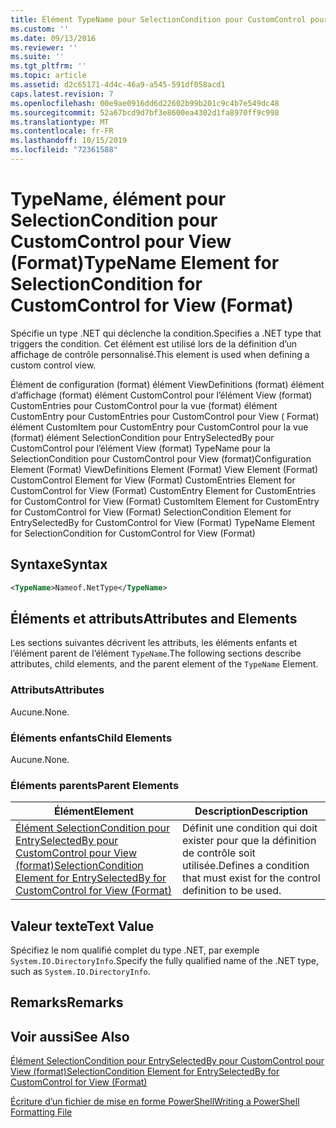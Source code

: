 ```yaml
---
title: Élément TypeName pour SelectionCondition pour CustomControl pour View (format) | Microsoft Docs
ms.custom: ''
ms.date: 09/13/2016
ms.reviewer: ''
ms.suite: ''
ms.tgt_pltfrm: ''
ms.topic: article
ms.assetid: d2c65171-4d4c-46a9-a545-591df058acd1
caps.latest.revision: 7
ms.openlocfilehash: 00e9ae0916dd6d22602b99b201c9c4b7e549dc48
ms.sourcegitcommit: 52a67bcd9d7bf3e8600ea4302d1fa8970ff9c998
ms.translationtype: MT
ms.contentlocale: fr-FR
ms.lasthandoff: 10/15/2019
ms.locfileid: "72361588"
---
```

# <a name="typename-element-for-selectioncondition-for-customcontrol-for-view--format"></a><span data-ttu-id="d9f9d-102">TypeName, élément pour SelectionCondition pour CustomControl pour View (Format)</span><span class="sxs-lookup"><span data-stu-id="d9f9d-102">TypeName Element for SelectionCondition for CustomControl for View  (Format)</span></span>

<span data-ttu-id="d9f9d-103">Spécifie un type .NET qui déclenche la condition.</span><span class="sxs-lookup"><span data-stu-id="d9f9d-103">Specifies a .NET type that triggers the condition.</span></span> <span data-ttu-id="d9f9d-104">Cet élément est utilisé lors de la définition d’un affichage de contrôle personnalisé.</span><span class="sxs-lookup"><span data-stu-id="d9f9d-104">This element is used when defining a custom control view.</span></span>

<span data-ttu-id="d9f9d-105">Élément de configuration (format) élément ViewDefinitions (format) élément d’affichage (format) élément CustomControl pour l’élément View (format) CustomEntries pour CustomControl pour la vue (format) élément CustomEntry pour CustomEntries pour CustomControl pour View ( Format) élément CustomItem pour CustomEntry pour CustomControl pour la vue (format) élément SelectionCondition pour EntrySelectedBy pour CustomControl pour l’élément View (format) TypeName pour la SelectionCondition pour CustomControl pour View (format)</span><span class="sxs-lookup"><span data-stu-id="d9f9d-105">Configuration Element (Format) ViewDefinitions Element (Format) View Element (Format) CustomControl Element for View (Format) CustomEntries Element for CustomControl for View (Format) CustomEntry Element for CustomEntries for CustomControl for View (Format) CustomItem Element for CustomEntry for CustomControl for View (Format) SelectionCondition Element for EntrySelectedBy for CustomControl for View (Format) TypeName Element for SelectionCondition for CustomControl for View  (Format)</span></span>

## <a name="syntax"></a><span data-ttu-id="d9f9d-106">Syntaxe</span><span class="sxs-lookup"><span data-stu-id="d9f9d-106">Syntax</span></span>

```xml
<TypeName>Nameof.NetType</TypeName>

```

## <a name="attributes-and-elements"></a><span data-ttu-id="d9f9d-107">Éléments et attributs</span><span class="sxs-lookup"><span data-stu-id="d9f9d-107">Attributes and Elements</span></span>

<span data-ttu-id="d9f9d-108">Les sections suivantes décrivent les attributs, les éléments enfants et l’élément parent de l’élément `TypeName`.</span><span class="sxs-lookup"><span data-stu-id="d9f9d-108">The following sections describe attributes, child elements, and the parent element of the `TypeName` Element.</span></span>

### <a name="attributes"></a><span data-ttu-id="d9f9d-109">Attributs</span><span class="sxs-lookup"><span data-stu-id="d9f9d-109">Attributes</span></span>

<span data-ttu-id="d9f9d-110">Aucune.</span><span class="sxs-lookup"><span data-stu-id="d9f9d-110">None.</span></span>

### <a name="child-elements"></a><span data-ttu-id="d9f9d-111">Éléments enfants</span><span class="sxs-lookup"><span data-stu-id="d9f9d-111">Child Elements</span></span>

<span data-ttu-id="d9f9d-112">Aucune.</span><span class="sxs-lookup"><span data-stu-id="d9f9d-112">None.</span></span>

### <a name="parent-elements"></a><span data-ttu-id="d9f9d-113">Éléments parents</span><span class="sxs-lookup"><span data-stu-id="d9f9d-113">Parent Elements</span></span>

|<span data-ttu-id="d9f9d-114">Élément</span><span class="sxs-lookup"><span data-stu-id="d9f9d-114">Element</span></span>|<span data-ttu-id="d9f9d-115">Description</span><span class="sxs-lookup"><span data-stu-id="d9f9d-115">Description</span></span>|
|-------------|-----------------|
|[<span data-ttu-id="d9f9d-116">Élément SelectionCondition pour EntrySelectedBy pour CustomControl pour View (format)</span><span class="sxs-lookup"><span data-stu-id="d9f9d-116">SelectionCondition Element for EntrySelectedBy for CustomControl for View (Format)</span></span>](./selectioncondition-element-for-entryselectedby-for-customcontrol-format.md)|<span data-ttu-id="d9f9d-117">Définit une condition qui doit exister pour que la définition de contrôle soit utilisée.</span><span class="sxs-lookup"><span data-stu-id="d9f9d-117">Defines a condition that must exist for the control definition to be used.</span></span>|

## <a name="text-value"></a><span data-ttu-id="d9f9d-118">Valeur texte</span><span class="sxs-lookup"><span data-stu-id="d9f9d-118">Text Value</span></span>

<span data-ttu-id="d9f9d-119">Spécifiez le nom qualifié complet du type .NET, par exemple `System.IO.DirectoryInfo`.</span><span class="sxs-lookup"><span data-stu-id="d9f9d-119">Specify the fully qualified name of the .NET type, such as `System.IO.DirectoryInfo`.</span></span>

## <a name="remarks"></a><span data-ttu-id="d9f9d-120">Remarks</span><span class="sxs-lookup"><span data-stu-id="d9f9d-120">Remarks</span></span>

## <a name="see-also"></a><span data-ttu-id="d9f9d-121">Voir aussi</span><span class="sxs-lookup"><span data-stu-id="d9f9d-121">See Also</span></span>

[<span data-ttu-id="d9f9d-122">Élément SelectionCondition pour EntrySelectedBy pour CustomControl pour View (format)</span><span class="sxs-lookup"><span data-stu-id="d9f9d-122">SelectionCondition Element for EntrySelectedBy for CustomControl for View (Format)</span></span>](./selectioncondition-element-for-entryselectedby-for-customcontrol-format.md)

[<span data-ttu-id="d9f9d-123">Écriture d’un fichier de mise en forme PowerShell</span><span class="sxs-lookup"><span data-stu-id="d9f9d-123">Writing a PowerShell Formatting File</span></span>](./writing-a-powershell-formatting-file.md)
